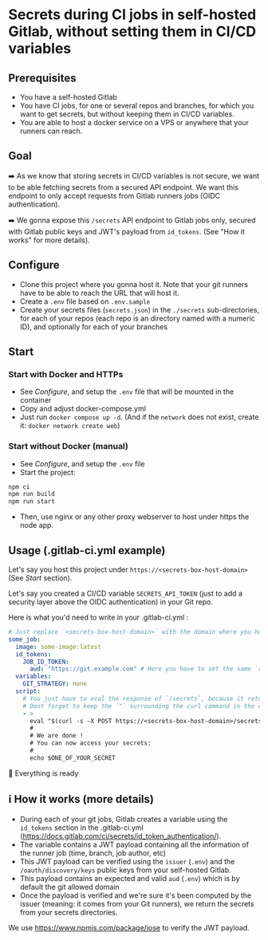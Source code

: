 # Secrets during CI jobs in self-hosted Gitlab, without setting them in CI/CD variables

## Prerequisites

- You have a self-hosted Gitlab
- You have CI jobs, for one or several repos and branches, for which you want to get secrets, but without keeping them in CI/CD variables.
- You are able to host a docker service on a VPS or anywhere that your runners can reach.

## Goal

➡️ As we know that storing secrets in CI/CD variables is not secure, we want to be able fetching secrets from a secured API endpoint. We want this endpoint to only accept requests from Gitlab runners jobs (OIDC authentication).

➡️ We gonna expose this `/secrets` API endpoint to Gitlab jobs only, secured with Gitlab public keys and JWT's payload from `id_tokens`. (See "How it works" for more details).

## Configure

- Clone this project where you gonna host it. Note that your git runners have to be able to reach the URL that will host it.
- Create a `.env` file based on `.env.sample`
- Create your secrets files (`secrets.json`) in the `./secrets` sub-directories, for each of your repos (each repo is an directory named with a numeric ID), and optionally for each of your branches

## Start

### Start with Docker and HTTPs

- See _Configure_, and setup the `.env` file that will be mounted in the container
- Copy and adjust docker-compose.yml
- Just run `docker compose up -d`. (And if the `network` does not exist, create it: `docker network create web`)

### Start without Docker (manual)

- See _Configure_, and setup the `.env` file
- Start the project:

```bash
npm ci
npm run build
npm run start
```

- Then, use nginx or any other proxy webserver to host under https the node app.

## Usage (.gitlab-ci.yml example)

Let's say you host this project under `https://<secrets-box-host-domain>` (See _Start_ section).

Let's say you created a CI/CD variable `SECRETS_API_TOKEN` (just to add a security layer above the OIDC authentication) in your Git repo.

Here is what you'd need to write in your .gitlab-ci.yml :

```yml
# Just replace `<secrets-box-host-domain>` with the domain where you host the /secrets API
some_job:
  image: some-image:latest
  id_tokens:
    JOB_ID_TOKEN:
      aud: "https://git.example.com" # Here you have to set the same `aud` than in the `.env` file of the secrets box host.
  variables:
    GIT_STRATEGY: none
  script:
    # You just have to eval the response of `/secrets`, because it returns directly the different `export XXX="""..."""`
    # Dont forget to keep the `"` surrounding the curl command in the eval, because if not, you would loose the \n in your env vars.
    - >
      eval "$(curl -s -X POST https://<secrets-box-host-domain>/secrets?apitk=$SECRETS_API_TOKEN -H "Content-Type: application/json" -H "Accept: text/plain" -d "{\"id_token\": \"$JOB_ID_TOKEN\", \"project_id\": \"$CI_PROJECT_ID\", \"branch_ref\": \"$CI_COMMIT_REF_NAME\"}")"
      #
      # We are done !
      # You can now access your secrets:
      #
      echo $ONE_OF_YOUR_SECRET
```

🎉 Everything is ready

## ℹ️ How it works (more details)

- During each of your git jobs, Gitlab creates a variable using the `id_tokens` section in the .gitlab-ci.yml (https://docs.gitlab.com/ci/secrets/id_token_authentication/).
- The variable contains a JWT payload containing all the information of the runner job (time, branch, job author, etc)
- This JWT payload can be verified using the `issuer` (`.env`) and the `/oauth/discovery/keys` public keys from your self-hosted Gitlab.
- This payload contains an expected and valid `aud` (`.env`) which is by default the git allowed domain
- Once the payload is verified and we're sure it's been computed by the issuer (meaning: it comes from your Git runners), we return the secrets from your secrets directories.

We use https://www.npmjs.com/package/jose to verify the JWT payload.